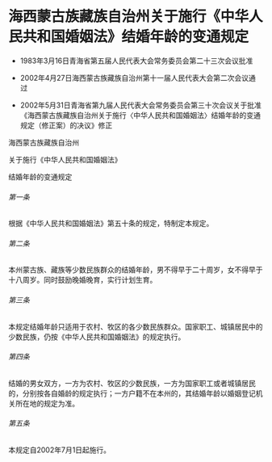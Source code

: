 # 海西蒙古族藏族自治州关于施行《中华人民共和国婚姻法》结婚年龄的变通规定

- 1983年3月16日青海省第五届人民代表大会常务委员会第二十三次会议批准

- 2002年4月27日海西蒙古族藏族自治州第十一届人民代表大会第二次会议通过

- 2002年5月31日青海省第九届人民代表大会常务委员会第三十次会议关于批准《海西蒙古族藏族自治州关于施行〈中华人民共和国婚姻法〉结婚年龄的变通规定（修正案）的决议》修正

<!-- INFO END -->

海西蒙古族藏族自治州

关于施行《中华人民共和国婚姻法》

结婚年龄的变通规定

###### 第一条

根据《中华人民共和国婚姻法》第五十条的规定，特制定本规定。

###### 第二条

本州蒙古族、藏族等少数民族群众的结婚年龄，男不得早于二十周岁，女不得早于十八周岁。同时鼓励晚婚晚育，实行计划生育。

###### 第三条

本规定结婚年龄只适用于农村、牧区的各少数民族群众。国家职工、城镇居民中的少数民族，仍按《中华人民共和国婚姻法》的规定执行。

###### 第四条

结婚的男女双方，一方为农村、牧区的少数民族，一方为国家职工或者城镇居民的，分别按各自婚龄的规定执行；一方户籍不在本州的，其结婚年龄以婚姻登记机关所在地的规定为准。

###### 第五条

本规定自2002年7月1日起施行。
